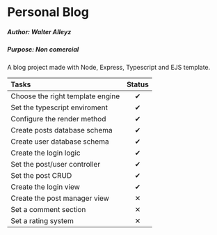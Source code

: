 # Personal Blog
##### Author: *Walter Alleyz*
##### Purpose: *Non comercial*

A blog project made with Node, Express, Typescript and EJS template.
<br />

| Tasks                            | Status   |
|:---------------------------------|:--------:|
| Choose the right template engine | &#10004; |
| Set the typescript enviroment    | &#10004; |
| Configure the render method      | &#10004; |
| Create posts database schema     | &#10004; |
| Create user database schema      | &#10004; |
| Create the login logic           | &#10004; |
| Set the post/user controller     | &#10004; |
| Set the post CRUD                | &#10004; |
| Create the login view            | &#10004; |
| Create the post manager view     | &#10005; |
| Set a comment section            | &#10005; |
| Set a rating system              | &#10005; |